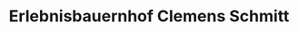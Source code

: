 ---
title: "Erlebnisbauernhof Clemens Schmitt"
url: /langensendelbach/erlebnisbauernhof-clemens-schmitt/
shop: Hofladen
---